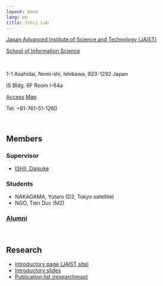 ```yaml
---
layout: base
lang: en
title: Ishii Lab
---
```


[Japan Advanced Institute of Science and Technology (JAIST)](https://www.jaist.ac.jp/english/index.html)

[School of Information Science](https://www.jaist.ac.jp/english/areas/information-science.html)

<br />

1-1 Asahidai, Nomi-shi, Ishikawa, 923-1292 Japan

IS Bldg. 6F Room I-64a

[Access](https://www.jaist.ac.jp/english/top/access/)
[Map](https://www.jaist.ac.jp/english/top/campusmap/)

Tel: +81-761-51-1260

<br />

## Members

### Supervisor

- [ISHII, Daisuke](https://researchmap.jp/dishii?lang=en)

### Students

- NAKAGAMA, Yutaro (D2, Tokyo satellite)
- NGO, Tien Duc (M2)

### [Alumni](./alumni.html)

<br />

## Research

- [Introductory page (JAIST site)](https://www.jaist.ac.jp/english/laboratory/ngdi/ishii.html)
- [Introductory slides](../2023-04_il-intro.pdf)
- [Publication list (researchmap)](https://researchmap.jp/dishii/published_papers?lang=en)

<!-- EOF -->
